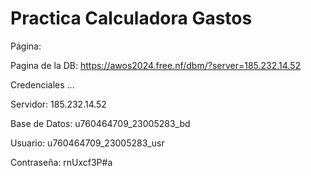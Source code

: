 # Practica Calculadora Gastos

Página:

Pagina de la DB: https://awos2024.free.nf/dbm/?server=185.232.14.52

Credenciales ...

Servidor: 185.232.14.52

Base de Datos: u760464709_23005283_bd

Usuario: u760464709_23005283_usr

Contraseña: rnUxcf3P#a
